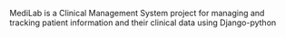 MediLab is a Clinical Management System project for managing and tracking patient information and their clinical data using Django-python
